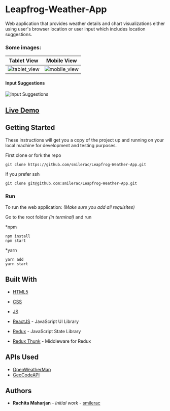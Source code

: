# Leapfrog-Weather-App

Web application that provides weather details and chart visualizations either using user's browser location or user input which includes location suggestions.

### Some images:

Tablet View             |  Mobile View
:-------------------------:|:-------------------------:
![tablet_view](https://user-images.githubusercontent.com/28466502/91728077-50342980-ebc2-11ea-95ba-125814b85d10.gif) | ![mobile_view](https://user-images.githubusercontent.com/28466502/91728094-54f8dd80-ebc2-11ea-8ec7-acff519fafd2.gif)


#### Input Suggestions
![Input Suggestions](https://user-images.githubusercontent.com/28466502/91730321-7f986580-ebc5-11ea-9a0c-cddb2e82347a.gif)

## [Live Demo](https://leapfrog-weather-app.netlify.app)

## Getting Started

These instructions will get you a copy of the project up and running on your local machine for development and testing purposes. 

First clone or fork the repo
```
git clone https://github.com/smilerac/Leapfrog-Weather-App.git
```
If you prefer ssh
```
git clone git@github.com:smilerac/Leapfrog-Weather-App.git
```

### Run

To run the web application: *(Make sure you add all requisites)*

Go to the root folder *(in terminal)* and run

*npm
```
npm install
npm start
```

*yarn
```
yarn add
yarn start
```


## Built With

* [HTML5](https://devdocs.io/html/)
* [CSS](https://devdocs.io/css/)
* [JS](https://devdocs.io/javascript/)

* [ReactJS](https://reactjs.org/docs/getting-started.html) - JavaScript UI Library
* [Redux](https://devdocs.io/redux) - JavaScript State Library
* [Redux Thunk](https://www.npmjs.com/package/redux-thunk) - Middleware for Redux

## APIs Used

* [OpenWeatherMap](https://openweathermap.org)
* [GeoCodeAPI](https://app.geocodeapi.io)

## Authors

* **Rachita Maharjan** - *Initial work* - [smilerac](https://github.com/smilerac)
